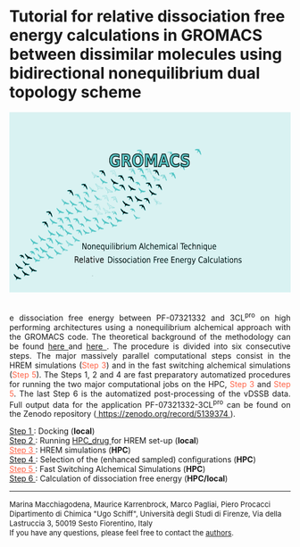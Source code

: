 # Tutorial for relative dissociation  free energy calculations in GROMACS between dissimilar molecules using bidirectional nonequilibrium dual topology scheme
<center> <img src="FSDAMgromacs.png" alt="vDSSB in GROMACS" width="600" height="323"></center> <br>
<p style="text-align:justify"> e dissociation free energy between PF-07321332 and 3CL<sup>pro</sup> on high performing architectures using a nonequilibrium alchemical approach with the GROMACS code. The theoretical background of the methodology can be found <a href="https://pubs.acs.org/doi/full/10.1021/acs.jctc.0c00634"> here </a> and <a href="https://pubs.acs.org/doi/10.1021/acs.jcim.1c00909"> here </a>.   
The procedure is divided into six consecutive steps. The major massively parallel computational steps consist in the HREM simulations (<font color="#FF6347">Step 3</font>) and in the fast switching alchemical simulations (<font color="#FF6347">Step 5</font>). The Steps 1, 2 and 4 are fast preparatory automatized procedures for running the two major computational jobs on the HPC, <font color="#FF6347">Step 3</font> and <font color="#FF6347">Step 5</font>.  The last Step 6 is the automatized post-processing of the vDSSB data. Full output data for the application PF-07321332-3CL<sup>pro</sup> can be found on the Zenodo repository (<a href="https://zenodo.org/record/5139374"> https://zenodo.org/record/5139374 </a>).</p> 
<a href="step1.html"> Step 1 </a>: Docking (<b>local</b>) <br>
<a href="step2.html"> Step 2 </a>: Running <a href="https://github.com/MauriceKarrenbrock/HPC_Drug"> HPC_drug <a/> for HREM set-up (<b>local</b>) <br>
<a href="step3.html" style="color:#FF6347;"> Step 3 </a>: HREM simulations (<b>HPC</b>)  <br>
<a href="step4.html"> Step 4 </a>: Selection of the (enhanced sampled) configurations (<b>HPC</b>) <br>
<a href="step5.html" style="color:#FF6347;"> Step 5 </a>:  Fast Switching Alchemical Simulations (<b>HPC</b>)<br>
<a href="step6.html"> Step 6 </a>:   Calculation of dissociation free energy (<b>HPC/local</b>)<br>
<hr>
<font size="2"> Marina Macchiagodena, Maurice Karrenbrock, Marco Pagliai, Piero Procacci <br>
 Dipartimento di Chimica "Ugo Schiff", Università degli Studi di Firenze, Via della Lastruccia 3, 50019 Sesto Fiorentino, Italy <br>
 If you have any questions, please feel free to contact the <a href = "mailto: piero.procacci@unifi.it">authors</a>.
  </font>
